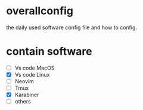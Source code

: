 # overallconfig
the daily used software config file and how to config.

# contain software
- [ ]  Vs code MacOS
- [x]  Vs  code Linux
- [ ]  Neovim
- [ ]  Tmux
- [x]  Karabiner
- [ ]  others
